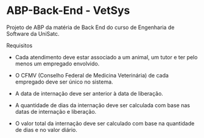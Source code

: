 # ABP-Back-End - VetSys
Projeto de ABP da matéria de Back End do curso de Engenharia de Software da UniSatc.

Requisitos

- Cada atendimento deve estar associado a um animal, um tutor e ter pelo menos um empregado envolvido.

- O CFMV (Conselho Federal de Medicina Veterinária) de cada empregado deve ser único no sistema.

- A data de internação deve ser anterior à data de liberação.

- A quantidade de dias da internação deve ser calculada com base nas datas de internação e liberação.

- O valor total da internação deve ser calculado com base na quantidade de dias e no valor diário.
